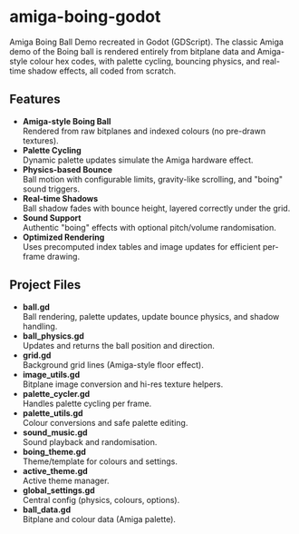 # amiga-boing-godot
Amiga Boing Ball Demo recreated in Godot (GDScript). The classic Amiga demo of the Boing ball is rendered entirely from bitplane data and Amiga-style colour hex codes, with palette cycling, bouncing physics, and real-time shadow effects, all coded from scratch.

## Features
- **Amiga-style Boing Ball**  
  Rendered from raw bitplanes and indexed colours (no pre-drawn textures).
- **Palette Cycling**  
  Dynamic palette updates simulate the Amiga hardware effect.
- **Physics-based Bounce**  
  Ball motion with configurable limits, gravity-like scrolling, and "boing" sound triggers.
- **Real-time Shadows**  
  Ball shadow fades with bounce height, layered correctly under the grid.
- **Sound Support**  
  Authentic "boing" effects with optional pitch/volume randomisation.
- **Optimized Rendering**  
  Uses precomputed index tables and image updates for efficient per-frame drawing.



## Project Files
- **ball.gd**  
  Ball rendering, palette updates, update bounce physics, and shadow handling.
- **ball_physics.gd**  
  Updates and returns the ball position and direction.
- **grid.gd**  
  Background grid lines (Amiga-style floor effect).
- **image_utils.gd**  
  Bitplane image conversion and hi-res texture helpers.
- **palette_cycler.gd**  
  Handles palette cycling per frame.
- **palette_utils.gd**  
  Colour conversions and safe palette editing.
- **sound_music.gd**  
  Sound playback and randomisation.
- **boing_theme.gd**  
  Theme/template for colours and settings.
- **active_theme.gd**  
  Active theme manager.
- **global_settings.gd**  
  Central config (physics, colours, options).
- **ball_data.gd**  
  Bitplane and colour data (Amiga palette).
